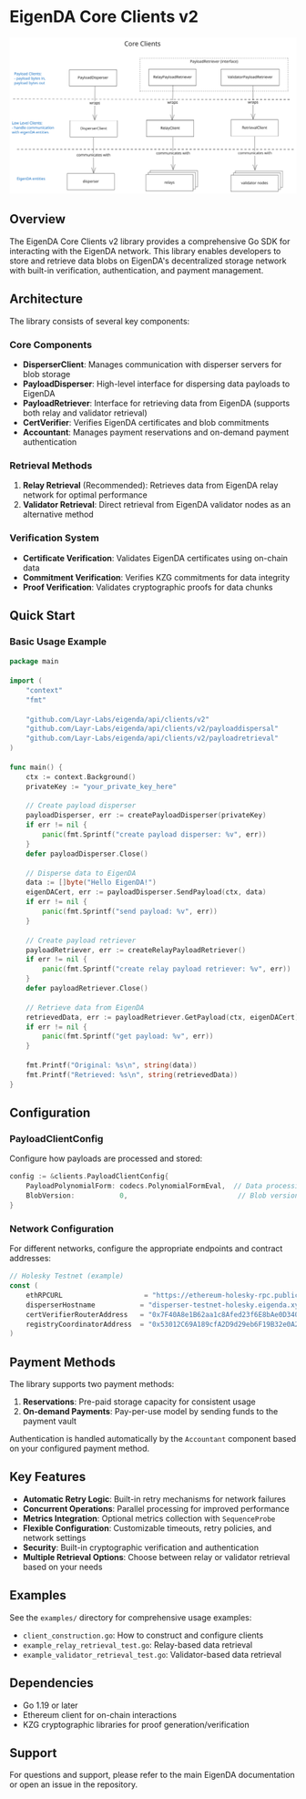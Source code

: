# EigenDA Core Clients v2

![Core Client Diagram](assets/core_clients_v2.svg)

## Overview

The EigenDA Core Clients v2 library provides a comprehensive Go SDK for interacting with the EigenDA network. This library enables developers to store and retrieve data blobs on EigenDA's decentralized storage network with built-in verification, authentication, and payment management.

## Architecture

The library consists of several key components:

### Core Components

- **DisperserClient**: Manages communication with disperser servers for blob storage
- **PayloadDisperser**: High-level interface for dispersing data payloads to EigenDA
- **PayloadRetriever**: Interface for retrieving data from EigenDA (supports both relay and validator retrieval)
- **CertVerifier**: Verifies EigenDA certificates and blob commitments
- **Accountant**: Manages payment reservations and on-demand payment authentication

### Retrieval Methods

1. **Relay Retrieval** (Recommended): Retrieves data from EigenDA relay network for optimal performance
2. **Validator Retrieval**: Direct retrieval from EigenDA validator nodes as an alternative method

### Verification System

- **Certificate Verification**: Validates EigenDA certificates using on-chain data
- **Commitment Verification**: Verifies KZG commitments for data integrity
- **Proof Verification**: Validates cryptographic proofs for data chunks

## Quick Start

### Basic Usage Example

```go
package main

import (
    "context"
    "fmt"
    
    "github.com/Layr-Labs/eigenda/api/clients/v2"
    "github.com/Layr-Labs/eigenda/api/clients/v2/payloaddispersal"
    "github.com/Layr-Labs/eigenda/api/clients/v2/payloadretrieval"
)

func main() {
    ctx := context.Background()
    privateKey := "your_private_key_here"
    
    // Create payload disperser
    payloadDisperser, err := createPayloadDisperser(privateKey)
    if err != nil {
        panic(fmt.Sprintf("create payload disperser: %v", err))
    }
    defer payloadDisperser.Close()
    
    // Disperse data to EigenDA
    data := []byte("Hello EigenDA!")
    eigenDACert, err := payloadDisperser.SendPayload(ctx, data)
    if err != nil {
        panic(fmt.Sprintf("send payload: %v", err))
    }
    
    // Create payload retriever
    payloadRetriever, err := createRelayPayloadRetriever()
    if err != nil {
        panic(fmt.Sprintf("create relay payload retriever: %v", err))
    }
    defer payloadRetriever.Close()
    
    // Retrieve data from EigenDA
    retrievedData, err := payloadRetriever.GetPayload(ctx, eigenDACert)
    if err != nil {
        panic(fmt.Sprintf("get payload: %v", err))
    }
    
    fmt.Printf("Original: %s\n", string(data))
    fmt.Printf("Retrieved: %s\n", string(retrievedData))
}
```

## Configuration

### PayloadClientConfig

Configure how payloads are processed and stored:

```go
config := &clients.PayloadClientConfig{
    PayloadPolynomialForm: codecs.PolynomialFormEval,  // Data processing form
    BlobVersion:           0,                           // Blob version from threshold registry
}
```

### Network Configuration

For different networks, configure the appropriate endpoints and contract addresses:

```go
// Holesky Testnet (example)
const (
    ethRPCURL                    = "https://ethereum-holesky-rpc.publicnode.com"
    disperserHostname           = "disperser-testnet-holesky.eigenda.xyz" 
    certVerifierRouterAddress   = "0x7F40A8e1B62aa1c8Afed23f6E8bAe0D340A4BC4e"
    registryCoordinatorAddress  = "0x53012C69A189cfA2D9d29eb6F19B32e0A2EA3490"
)
```

## Payment Methods

The library supports two payment methods:

1. **Reservations**: Pre-paid storage capacity for consistent usage
2. **On-demand Payments**: Pay-per-use model by sending funds to the payment vault

Authentication is handled automatically by the `Accountant` component based on your configured payment method.

## Key Features

- **Automatic Retry Logic**: Built-in retry mechanisms for network failures
- **Concurrent Operations**: Parallel processing for improved performance  
- **Metrics Integration**: Optional metrics collection with `SequenceProbe`
- **Flexible Configuration**: Customizable timeouts, retry policies, and network settings
- **Security**: Built-in cryptographic verification and authentication
- **Multiple Retrieval Options**: Choose between relay or validator retrieval based on your needs

## Examples

See the `examples/` directory for comprehensive usage examples:

- `client_construction.go`: How to construct and configure clients
- `example_relay_retrieval_test.go`: Relay-based data retrieval
- `example_validator_retrieval_test.go`: Validator-based data retrieval

## Dependencies

- Go 1.19 or later
- Ethereum client for on-chain interactions
- KZG cryptographic libraries for proof generation/verification

## Support

For questions and support, please refer to the main EigenDA documentation or open an issue in the repository.
